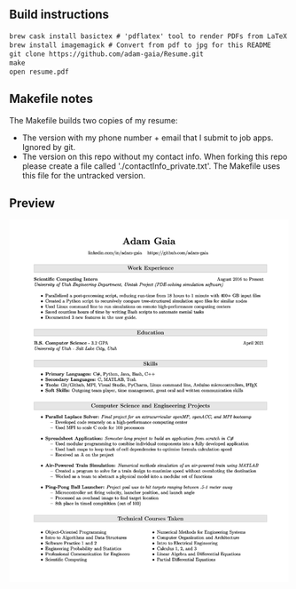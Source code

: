 ## Build instructions
```
brew cask install basictex # 'pdflatex' tool to render PDFs from LaTeX
brew install imagemagick # Convert from pdf to jpg for this README
git clone https://github.com/adam-gaia/Resume.git
make
open resume.pdf
```

## Makefile notes
The Makefile builds two copies of my resume:
* The version with my phone number + email that I submit to job apps. Ignored by git.
* The version on this repo without my contact info.
When forking this repo please create a file called './contactInfo_private.txt'. The Makefile uses this file for the untracked version.


## Preview
![Adam Gaia](./readmeResumeRender.jpg)
